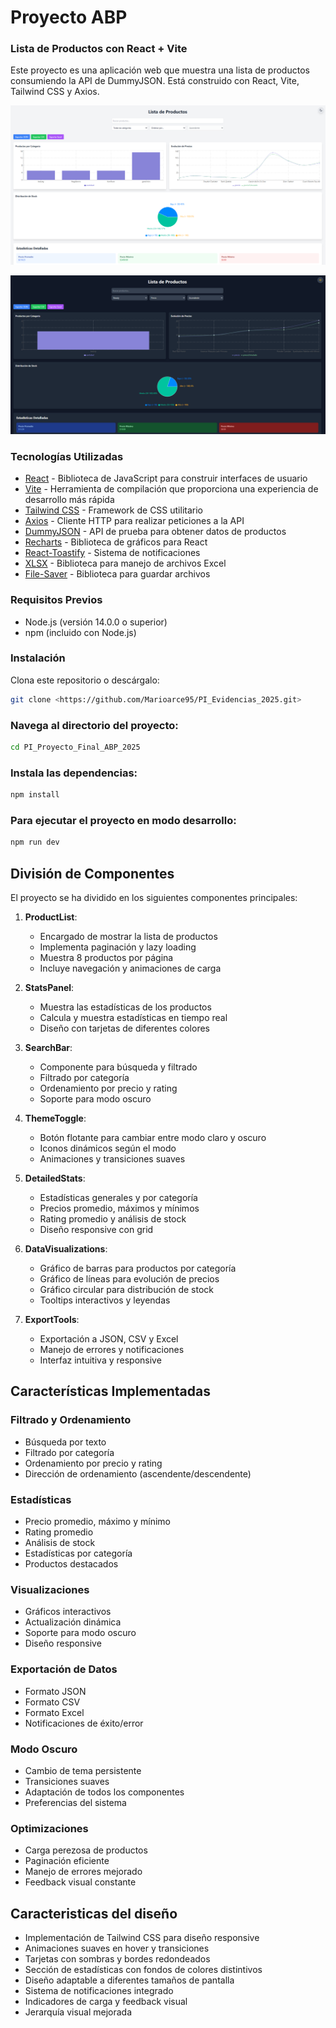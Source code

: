 # Proyecto ABP

### Lista de Productos con React + Vite

Este proyecto es una aplicación web que muestra una lista de productos consumiendo la API de DummyJSON. Está construido con React, Vite, Tailwind CSS y Axios.

![Vista previa de la aplicación](./public/preview.png)

![Vista detallada de productos y estadísticas](./public/preview2.png)

### Tecnologías Utilizadas

- [React](https://reactjs.org/) - Biblioteca de JavaScript para construir interfaces de usuario
- [Vite](https://vitejs.dev/) - Herramienta de compilación que proporciona una experiencia de desarrollo más rápida
- [Tailwind CSS](https://tailwindcss.com/) - Framework de CSS utilitario
- [Axios](https://axios-http.com/) - Cliente HTTP para realizar peticiones a la API
- [DummyJSON](https://dummyjson.com/) - API de prueba para obtener datos de productos
- [Recharts](https://recharts.org/) - Biblioteca de gráficos para React
- [React-Toastify](https://fkhadra.github.io/react-toastify/) - Sistema de notificaciones
- [XLSX](https://github.com/SheetJS/sheetjs) - Biblioteca para manejo de archivos Excel
- [File-Saver](https://github.com/eligrey/FileSaver.js/) - Biblioteca para guardar archivos

### Requisitos Previos

- Node.js (versión 14.0.0 o superior)
- npm (incluido con Node.js)

### Instalación

Clona este repositorio o descárgalo:
```bash
git clone <https://github.com/Marioarce95/PI_Evidencias_2025.git>
```

### Navega al directorio del proyecto:

```bash
cd PI_Proyecto_Final_ABP_2025
```

### Instala las dependencias:

```bash
npm install
```

### Para ejecutar el proyecto en modo desarrollo:

```bash
npm run dev
```

## División de Componentes

El proyecto se ha dividido en los siguientes componentes principales:

1. **ProductList**: 
   - Encargado de mostrar la lista de productos
   - Implementa paginación y lazy loading
   - Muestra 8 productos por página
   - Incluye navegación y animaciones de carga

2. **StatsPanel**: 
   - Muestra las estadísticas de los productos
   - Calcula y muestra estadísticas en tiempo real
   - Diseño con tarjetas de diferentes colores

3. **SearchBar**:
   - Componente para búsqueda y filtrado
   - Filtrado por categoría
   - Ordenamiento por precio y rating
   - Soporte para modo oscuro

4. **ThemeToggle**:
   - Botón flotante para cambiar entre modo claro y oscuro
   - Iconos dinámicos según el modo
   - Animaciones y transiciones suaves

5. **DetailedStats**:
   - Estadísticas generales y por categoría
   - Precios promedio, máximos y mínimos
   - Rating promedio y análisis de stock
   - Diseño responsive con grid

6. **DataVisualizations**:
   - Gráfico de barras para productos por categoría
   - Gráfico de líneas para evolución de precios
   - Gráfico circular para distribución de stock
   - Tooltips interactivos y leyendas

7. **ExportTools**:
   - Exportación a JSON, CSV y Excel
   - Manejo de errores y notificaciones
   - Interfaz intuitiva y responsive

## Características Implementadas

### Filtrado y Ordenamiento
- Búsqueda por texto
- Filtrado por categoría
- Ordenamiento por precio y rating
- Dirección de ordenamiento (ascendente/descendente)

### Estadísticas
- Precio promedio, máximo y mínimo
- Rating promedio
- Análisis de stock
- Estadísticas por categoría
- Productos destacados

### Visualizaciones
- Gráficos interactivos
- Actualización dinámica
- Soporte para modo oscuro
- Diseño responsive

### Exportación de Datos
- Formato JSON
- Formato CSV
- Formato Excel
- Notificaciones de éxito/error

### Modo Oscuro
- Cambio de tema persistente
- Transiciones suaves
- Adaptación de todos los componentes
- Preferencias del sistema

### Optimizaciones
- Carga perezosa de productos
- Paginación eficiente
- Manejo de errores mejorado
- Feedback visual constante

## Caracteristicas del diseño

- Implementación de Tailwind CSS para diseño responsive
- Animaciones suaves en hover y transiciones
- Tarjetas con sombras y bordes redondeados
- Sección de estadísticas con fondos de colores distintivos
- Diseño adaptable a diferentes tamaños de pantalla
- Sistema de notificaciones integrado
- Indicadores de carga y feedback visual
- Jerarquía visual mejorada
